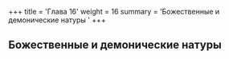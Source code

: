 +++
title = 'Глава 16'
weight = 16
summary = 'Божественные и демонические натуры '
+++
## Божественные и демонические натуры

